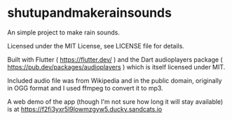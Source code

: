 # shutupandmakerainsounds

An simple project to make rain sounds.


Licensed under the MIT License, see LICENSE file for details.


Built with Flutter ( https://flutter.dev/ ) and the Dart audioplayers package
( https://pub.dev/packages/audioplayers ) which is itself licensed under MIT.

Included audio file was from Wikipedia and in the public domain, originally in OGG
format and I used ffmpeg to convert it to mp3.

A web demo of the app (though I'm not sure how long it will stay available) is at
https://f2fi3yxr5l9lowmzgyw5.ducky.sandcats.io

